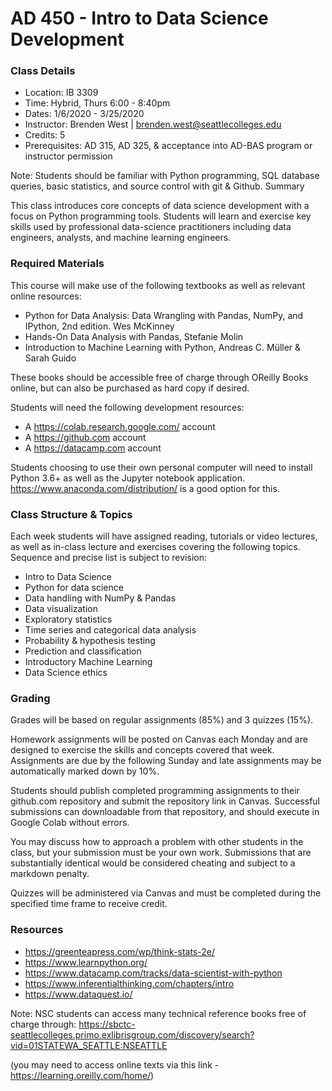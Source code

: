 # AD 450 - Intro to Data Science Development

### Class Details
- Location: IB 3309
- Time: Hybrid, Thurs 6:00 - 8:40pm
- Dates: 1/6/2020 - 3/25/2020
- Instructor: Brenden West | brenden.west@seattlecolleges.edu
- Credits: 5
- Prerequisites: AD 315, AD 325, & acceptance into AD-BAS program or instructor permission

Note: Students should be familiar with Python programming, SQL database queries, basic statistics, and source control with git & Github.
Summary

This class introduces core concepts of data science development with a focus on Python programming tools. Students will learn and exercise key skills used by professional data-science practitioners including data engineers, analysts, and machine learning engineers.
  
### Required Materials
This course will make use of the following textbooks as well as relevant online resources:
- Python for Data Analysis: Data Wrangling with Pandas, NumPy, and IPython, 2nd edition. Wes McKinney
- Hands-On Data Analysis with Pandas, Stefanie Molin
- Introduction to Machine Learning with Python, Andreas C. Müller & Sarah Guido

These books should be accessible free of charge through OReilly Books online, but can also be purchased as hard copy if desired.

Students will need the following development resources:
- A https://colab.research.google.com/ account
- A https://github.com account
- A https://datacamp.com  account

Students choosing to use their own personal computer will need to install Python 3.6+ as well as the Jupyter notebook application.  https://www.anaconda.com/distribution/ is a good option for this.

### Class Structure & Topics

Each week students will have assigned reading, tutorials or video lectures, as well as in-class lecture and exercises covering the following topics. Sequence and precise list is subject to revision:
- Intro to Data Science
- Python for data science
- Data handling with NumPy & Pandas
- Data visualization
- Exploratory statistics
- Time series and categorical data analysis
- Probability & hypothesis testing
- Prediction and classification
- Introductory Machine Learning
- Data Science ethics

### Grading

Grades will be based on regular assignments (85%) and 3 quizzes (15%).

Homework assignments will be posted on Canvas each Monday and are designed to exercise the skills and concepts covered that week.
Assignments are due by the following Sunday and late assignments may be automatically marked down by 10%.

Students should publish completed programming assignments to their github.com repository and submit the repository link in Canvas. Successful submissions can downloadable from that repository, and should execute in Google Colab without errors.

You may discuss how to approach a problem with other students in the class, but your submission must be your own work. Submissions that are substantially identical would be considered cheating and subject to a markdown penalty.

Quizzes will be administered via Canvas and must be completed during the specified time frame to receive credit.

### Resources
- https://greenteapress.com/wp/think-stats-2e/
- https://www.learnpython.org/
- https://www.datacamp.com/tracks/data-scientist-with-python 
- https://www.inferentialthinking.com/chapters/intro
- https://www.dataquest.io/

Note: NSC students can access many technical reference books free of charge through: https://sbctc-seattlecolleges.primo.exlibrisgroup.com/discovery/search?vid=01STATEWA_SEATTLE:NSEATTLE

(you may need to access online texts via this link - https://learning.oreilly.com/home/)
